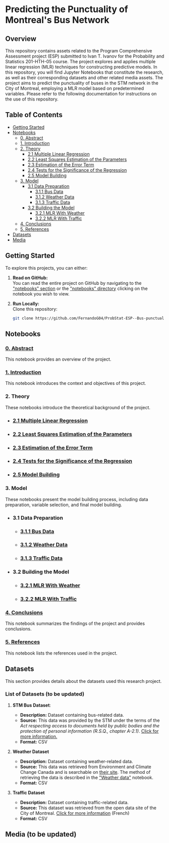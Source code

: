 # Predicting the Punctuality of Montreal's Bus Network

## Overview

This repository contains assets related to the Program Comprehensive Assessment project (ESP) submitted to Ivan T. Ivanov for the Probability and Statistics 201-HTH-05 course. The project explores and applies multiple linear regression (MLR) techniques for constructing predictive models. In this repository, you will find Jupyter Notebooks that constitute the research, as well as their corresponding datasets and other related media assets. The project aims to predict the punctuality of buses in the STM network in the City of Montreal, employing a MLR model based on predetermined variables. Please refer to the following documentation for instructions on the use of this repository.

## Table of Contents

- [Getting Started](#getting-started)
- [Notebooks](#notebooks)
    - [0. Abstract](#0-abstract)
    - [1. Introduction](#1-introduction)
    - [2. Theory](#2-theory)
        - [2.1 Multiple Linear Regression](#21-multiple-linear-regression)
        - [2.2 Least Squares Estimation of the Parameters](#22-least-squares-estimation-of-the-parameters)
        - [2.3 Estimation of the Error Term](#23-estimation-of-the-error-term)
        - [2.4 Tests for the Significance of the Regression](#24-tests-for-the-significance-of-the-regression)
        - [2.5 Model Building](#25-model-building)
    - [3. Model](#3-model)
        - [3.1 Data Preparation](#31-data-preparation)
            - [3.1.1 Bus Data](#311-bus-data)
            - [3.1.2 Weather Data](#312-weather-data)
            - [3.1.3 Traffic Data](#313-traffic-data)
        - [3.2 Building the Model](#32-building-the-model)
            - [3.2.1 MLR With Weather](#321-mlr-with-weather)
            - [3.2.2 MLR With Traffic](#322-mlr-with-traffic)
    - [4. Conclusions](#4-conclusions)
    - [5. References](#5-references)
- [Datasets](#datasets)
- [Media](#media)

## Getting Started
To explore this projects, you can either:

1. **Read on GitHub:**  
    You can read the entire project on GitHub by navigating to the ["notebooks" section](#notebooks) or the ["notebooks" directory](/Notebooks/) clicking on the notebook you wish to view.

2. **Run Locally:**  
    Clone this repository:
    ```bash
    git clone https://github.com/FernandoG04/ProbStat-ESP--Bus-punctuality-predictor.git
    ```

## Notebooks

### [0. Abstract](/Notebooks/0_Abstract.ipynb)
This notebook provides an overview of the project.

### [1. Introduction](/Notebooks/1_Introduction.ipynb)
This notebook introduces the context and objectives of this project.

### 2. Theory
These notebooks introduce the theoretical background of the project.

- ### [2.1 Multiple Linear Regression](/Notebooks/2_1_Multiple_linear_regresion.ipynb)
- ### [2.2 Least Squares Estimation of the Parameters](/Notebooks/2_2_Least_square.ipynb)
- ### [2.3 Estimation of the Error Term](/Notebooks/2_3_Error_term.ipynb)
- ### [2.4 Tests for the Significance of the Regression](/Notebooks/2_4_Significance.ipynb)
- ### [2.5 Model Building](/Notebooks/2_5_Model_building.ipynb)

### 3. Model
These notebooks present the model building process, including data preparation, variable selection, and final model building.

- ### 3.1 Data Preparation
    - ### [3.1.1 Bus Data](/Notebooks/3_1_1_Bus.ipynb)
    - ### [3.1.2 Weather Data](/Notebooks/3_1_2_Weather.ipynb)
    - ### [3.1.3 Traffic Data](/Notebooks/3_1_3_Traffic.ipynb)

- ### 3.2 Building the Model
    - ### [3.2.1 MLR With Weather](/Notebooks/3_2_1_MLR_bus_weather.ipynb)
    - ### [3.2.2 MLR With Traffic](/Notebooks/3_2_2_MLR_bus_traffic.ipynb)

### [4. Conclusions](/Notebooks/4_Conclusions.ipynb)
This notebook summarizes the findings of the project and provides conclusions.

### [5. References](/Notebooks/5_References.ipynb)
This notebook lists the references used in the project.

## Datasets

This section provides details about the datasets used this research project.

### List of Datasets (to be updated)

1. **STM Bus Dataset**: 
   - **Description:** Dataset containing bus-related data.
   - **Source:** This data was provided by the STM under the terms of the *Act respecting access to documents held by public bodies and the protection of personal information (R.S.Q., chapter A-2.1)*. [Click for more information.](https://www.stm.info/en/about/corporate-governance/access-information)
   - **Format:** CSV

2. **Weather Dataset**
   - **Description:** Dataset containing weather-related data.
   - **Source:** This data was retrieved from Environment and Climate Change Canada and is searchable on [their site](https://climate.weather.gc.ca/historical_data/search_historic_data_e.html). The method of retrieving the data is described in the ["Weather data"](/Notebooks/3_1_2_Weather.ipynb) notebook.
   - **Format:** CSV



3. **Traffic Dataset**
   - **Description:** Dataset containing traffic-related data.
   - **Source:** This dataset was retrieved from the open data site of the City of Montreal. [Click for more information](https://donnees.montreal.ca/) (French)
   - **Format:** CSV


## Media (to be updated)